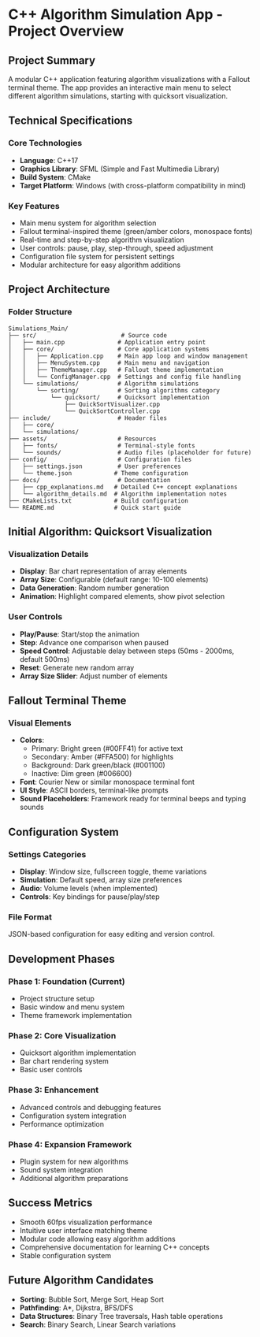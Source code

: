 # C++ Algorithm Simulation App - Project Overview

## Project Summary
A modular C++ application featuring algorithm visualizations with a Fallout terminal theme. The app provides an interactive main menu to select different algorithm simulations, starting with quicksort visualization.

## Technical Specifications

### Core Technologies
- **Language**: C++17
- **Graphics Library**: SFML (Simple and Fast Multimedia Library)
- **Build System**: CMake
- **Target Platform**: Windows (with cross-platform compatibility in mind)

### Key Features
- Main menu system for algorithm selection
- Fallout terminal-inspired theme (green/amber colors, monospace fonts)
- Real-time and step-by-step algorithm visualization
- User controls: pause, play, step-through, speed adjustment
- Configuration file system for persistent settings
- Modular architecture for easy algorithm additions

## Project Architecture

### Folder Structure
```
Simulations_Main/
├── src/                        # Source code
│   ├── main.cpp               # Application entry point
│   ├── core/                  # Core application systems
│   │   ├── Application.cpp    # Main app loop and window management
│   │   ├── MenuSystem.cpp     # Main menu and navigation
│   │   ├── ThemeManager.cpp   # Fallout theme implementation
│   │   └── ConfigManager.cpp  # Settings and config file handling
│   └── simulations/           # Algorithm simulations
│       └── sorting/           # Sorting algorithms category
│           └── quicksort/     # Quicksort implementation
│               ├── QuickSortVisualizer.cpp
│               └── QuickSortController.cpp
├── include/                   # Header files
│   ├── core/
│   └── simulations/
├── assets/                    # Resources
│   ├── fonts/                 # Terminal-style fonts
│   └── sounds/                # Audio files (placeholder for future)
├── config/                    # Configuration files
│   ├── settings.json          # User preferences
│   └── theme.json            # Theme configuration
├── docs/                      # Documentation
│   ├── cpp_explanations.md   # Detailed C++ concept explanations
│   └── algorithm_details.md  # Algorithm implementation notes
├── CMakeLists.txt            # Build configuration
└── README.md                 # Quick start guide
```

## Initial Algorithm: Quicksort Visualization

### Visualization Details
- **Display**: Bar chart representation of array elements
- **Array Size**: Configurable (default range: 10-100 elements)
- **Data Generation**: Random number generation
- **Animation**: Highlight compared elements, show pivot selection

### User Controls
- **Play/Pause**: Start/stop the animation
- **Step**: Advance one comparison when paused
- **Speed Control**: Adjustable delay between steps (50ms - 2000ms, default 500ms)
- **Reset**: Generate new random array
- **Array Size Slider**: Adjust number of elements

## Fallout Terminal Theme

### Visual Elements
- **Colors**: 
  - Primary: Bright green (#00FF41) for active text
  - Secondary: Amber (#FFA500) for highlights
  - Background: Dark green/black (#001100)
  - Inactive: Dim green (#006600)
- **Font**: Courier New or similar monospace terminal font
- **UI Style**: ASCII borders, terminal-like prompts
- **Sound Placeholders**: Framework ready for terminal beeps and typing sounds

## Configuration System

### Settings Categories
- **Display**: Window size, fullscreen toggle, theme variations
- **Simulation**: Default speed, array size preferences
- **Audio**: Volume levels (when implemented)
- **Controls**: Key bindings for pause/play/step

### File Format
JSON-based configuration for easy editing and version control.

## Development Phases

### Phase 1: Foundation (Current)
- Project structure setup
- Basic window and menu system
- Theme framework implementation

### Phase 2: Core Visualization
- Quicksort algorithm implementation
- Bar chart rendering system
- Basic user controls

### Phase 3: Enhancement
- Advanced controls and debugging features
- Configuration system integration
- Performance optimization

### Phase 4: Expansion Framework
- Plugin system for new algorithms
- Sound system integration
- Additional algorithm preparations

## Success Metrics
- Smooth 60fps visualization performance
- Intuitive user interface matching theme
- Modular code allowing easy algorithm additions
- Comprehensive documentation for learning C++ concepts
- Stable configuration system

## Future Algorithm Candidates
- **Sorting**: Bubble Sort, Merge Sort, Heap Sort
- **Pathfinding**: A*, Dijkstra, BFS/DFS
- **Data Structures**: Binary Tree traversals, Hash table operations
- **Search**: Binary Search, Linear Search variations